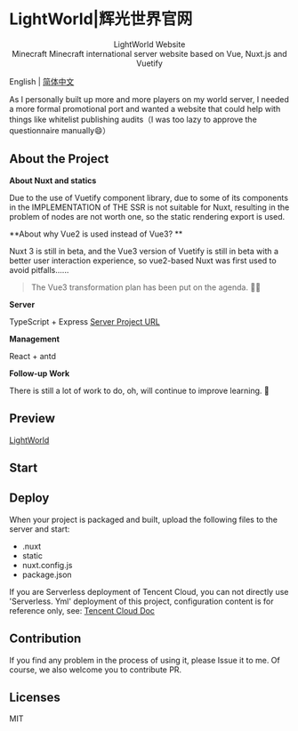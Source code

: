 # LightWorld|辉光世界官网

<p style="text-align:center;">
<img alt="" src="https://cdn.yihuiblog.top/images/logo.e536265.png"/><br>
LightWorld Website<br>
Minecraft Minecraft international server website based on Vue, Nuxt.js and Vuetify
<p/>

English | [简体中文](https://github.com/MoMeak9/MC-official-website/blob/master/README.md)

As I personally built up more and more players on my world server, I needed a more formal promotional port and wanted a website that could help with things like whitelist publishing audits（I was too lazy to approve the questionnaire manually:smile:）

## About the Project

**About Nuxt and statics**

Due to the use of Vuetify component library, due to some of its components in the IMPLEMENTATION of THE SSR is not suitable for Nuxt, resulting in the problem of nodes are not worth one, so the static rendering export is used.

**About why Vue2 is used instead of Vue3? **

Nuxt 3 is still in beta, and the Vue3 version of Vuetify is still in beta with a better user interaction experience, so vue2-based Nuxt was first used to avoid pitfalls......

> The Vue3 transformation plan has been put on the agenda. :construction_worker_man:

**Server**

TypeScript + Express [Server Project URL](https://github.com/MoMeak9/MC-official-website-service)

**Management**

React + antd

**Follow-up Work**

There is still a lot of work to do, oh, will continue to improve learning. :goat:

## Preview

[LightWorld](https://lwmc.net/)

## Start

## Deploy

When your project is packaged and built, upload the following files to the server and start:

- .nuxt
- static
- nuxt.config.js
- package.json

If you are Serverless deployment of Tencent Cloud, you can not directly use 'Serverless. Yml' deployment of this project, configuration content is for reference only, see: [Tencent Cloud Doc](https://cloud.tencent.com/document/product/1154/51080)

## Contribution

If you find any problem in the process of using it, please Issue it to me. Of course, we also welcome you to contribute PR.

## Licenses

MIT
